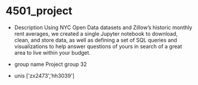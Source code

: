 # 4501_project

- Description
  Using NYC Open Data datasets and Zillow’s historic monthly rent averages, we created a single Jupyter notebook to download,   clean, and store data, as well as defining a set of SQL queries and visualizations to help answer questions of yours in search of a great area to live within your budget.

- group name
Project group 32

- unis
  ['zx2473','hh3039']
